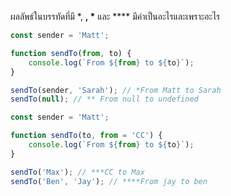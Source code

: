ผลลัพธ์ในบรรทัดที่มี \*, **, \*** และ \*\*\*\* มีค่าเป็นอะไรและเพราะอะไร

```js
const sender = 'Matt';

function sendTo(from, to) {
    console.log(`From ${from} to ${to}`);
}

sendTo(sender, 'Sarah'); // *From Matt to Sarah
sendTo(null); // ** From null to undefined
```

```js
const sender = 'Matt';

function sendTo(to, from = 'CC') {
    console.log(`From ${from} to ${to}`);
}

sendTo('Max'); // ***CC to Max
sendTo('Ben', 'Jay'); // ****From jay to ben
```
